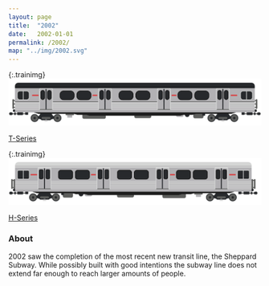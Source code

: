 ```yaml
---
layout: page
title:  "2002"
date:   2002-01-01
permalink: /2002/
map: "../img/2002.svg"
---
```


{:.trainimg}
![T-Series](../img/m-series.svg)

[T-Series](https://en.wikipedia.org/wiki/T_series_(Toronto_subway))

{:.trainimg}
![H-Series](../img/h-series.svg)

[H-Series](https://en.wikipedia.org/wiki/H_series_(Toronto_subway))

### About

2002 saw the completion of the most recent new transit line, the Sheppard Subway.  While possibly built with good intentions the subway line does not extend far enough to reach larger amounts of people.